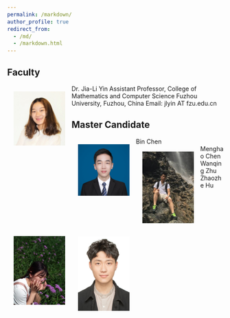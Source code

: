 ```yaml
---
permalink: /markdown/
author_profile: true
redirect_from: 
  - /md/
  - /markdown.html
---
```

Faculty
-----
<img src='/images/Yin.JPG' width="120" style="float: left; margin: 15px">
Dr. Jia-Li Yin  
Assistant Professor, College of Mathematics and Computer Science  
Fuzhou University, Fuzhou, China  
Email: jlyin AT fzu.edu.cn  
<br>

Master Candidate
-----
<img src='/images/chen_bin.jpg' width="120" style="float: left; margin: 15px">
Bin Chen
<br>
<img src='/images/menghao_chen-1.jpg' width="120" style="float: left; margin: 15px">
Menghao Chen
<br>
<img src='/images/zhu_wanqing.jpg' width="120" style="float: left; margin: 15px">
Wanqing Zhu
<br>
<img src='/images/hu_zhaozhe.jpg' width="120" style="float: left; margin: 15px">
Zhaozhe Hu
<br>


